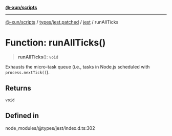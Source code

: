 [**@-xun/scripts**](../../../../../README.md)

***

[@-xun/scripts](../../../../../README.md) / [types/jest.patched](../../../README.md) / [jest](../README.md) / runAllTicks

# Function: runAllTicks()

> **runAllTicks**(): `void`

Exhausts the micro-task queue (i.e., tasks in Node.js scheduled with `process.nextTick()`).

## Returns

`void`

## Defined in

node\_modules/@types/jest/index.d.ts:302
